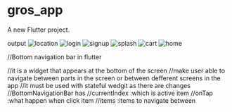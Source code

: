 # gros_app

A new Flutter project.

output
![location](https://github.com/OsamaElsaadany/grosapp/blob/main/assets/images/output/location.jpg)
![login](https://github.com/OsamaElsaadany/grosapp/blob/main/assets/images/output/login.png)
![signup](https://github.com/OsamaElsaadany/grosapp/blob/main/assets/images/output/signup.png)
![splash](https://github.com/OsamaElsaadany/grosapp/blob/main/assets/images/output/splash.png)
![cart](assets\images\output\cart.png)
![home](assets\images\output\home.png)



//Bottom navigation bar in flutter 

//it is a widget that appears at the bottom of the screen 
//make user able to navigate between parts in the screen or between defferent screens in the app
//it must be used with stateful wedgit as there are changes 
//BottomNavigationBar has 
  //currentIndex :which is active item
  //onTap  :what happen when click item
  //items :items to navigate between
